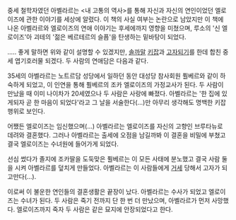 중세 철학자였던 아벨라르는 <내 고통의 역사>를 통해 자신과 자신의 연인이었던 엘로이즈에 관한 이야기를 세상에 알렸다. 이 책의 사실 여부는
논란으로 남았지만 이 책에 나온 아벨라르와 엘로이즈의 연애 이야기는 후세에까지 영향을 미쳤으며, 루소의 '신 엘로이즈'아 괴테의 '젊은
베르테르의 슬픔'을 탄생하는 밑바탕이 되었다.  

..... 좋게 말하면 위와 같이 설명할 수 있겠지만, [솔까말](%EC%86%94%EA%B9%8C%EB%A7%90.md)
[키잡](%ED%82%A4%EC%9E%A1.md)과
[고자되기](%EA%B3%A0%EC%9E%90%EB%90%98%EA%B8%B0.md)를 한데 합친 중세 엽기호러물 되겠다. 두 사람의
연애담은 다음과 같다.

35세의 아벨라르는 노트르담 성당에서 일하던 동안 대성당 참사회원 퓔베르와 같이 하숙하게 되었고, 이 인연을 통해 퓔베르의 조카 엘로이즈의
가정교사가 된다. 두 사람이 만났을 때 이미 나이차가 20세였으나 두 사람은 사랑에 빠졌다. 아벨라르는 '한 집에 있게되자 곧 한 마음이
되었다'라고 그 날을 서술한다(...)만 아무리 생각해도 명백한 키잡 행위로 보인다.  

어쨌든 엘로이즈는 임신했으며(...) 아벨라르는 엘로이즈를 자신의 고향인 브루타뉴로 데려와 결혼했다. 그러나 아벨라르는 출세에 오점을
남길까봐 이 결혼을 비밀에 부쳤고 결국 엘로이즈는 수녀원에 들어가게 되었다.  

선심 썼다가 졸지에 조카딸을 도둑맞은 퓔베르는 이 모든 사태에 분노했고 결국 사람 둘을 시켜 아벨라르를 덮치게 만들었다. 아벨라르는 이
사람들에게 [거세](%EA%B1%B0%EC%84%B8.md) 당해서 고자가 되고만다(...).

이로써 이 불운한 연인들의 결혼생활은 끝장이 났다. 아벨라르는 수사가 되었고 엘로이즈는 수녀가 된다. 두 사람은 죽기 전까지 단 한 번 더
만났으며, 아벨라르가 먼저 사망했다. 엘로이즈까지 죽자 두 사람은 같은 묘지에 안장되었다고 한다.  

